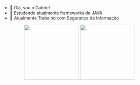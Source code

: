 ##

- 👋 Olá, sou o Gabriel
- 👀 Estudando atualmente frameworks de JAVA
- 🌱 Atualmente Trabalho com Segurança da Informação

<div align="center">
  <a href="https://github.com/brielsene">
  <img height="180em" src="https://github-readme-stats.vercel.app/api?username=brielsene&show_icons=false&theme=dark&include_all_commits=true&count_private=true"/>
  <img height="180em" src="https://github-readme-stats.vercel.app/api/top-langs/?username=brielsene&layout=compact&langs_count=7&theme=dracula"/>
</div>

